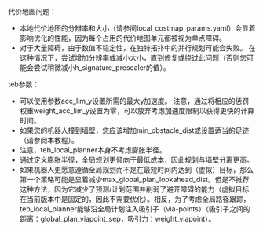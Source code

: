 代价地图问题：

- 本地代价地图的分辨率和大小（请参阅local_costmap_params.yaml）会显着影响优化的性能，因为每个占用的代价地图单元都被视为单点障碍。
- 对于大量障碍，由于数值不稳定性，在独特拓扑中的并行规划可能会失败。
在这种情况下，尝试增加分辨率或减小大小，直到修复或绕过此问题（否则您可能会尝试稍微减小h_signature_prescaler的值）。



teb参数：
- 可以使用参数acc_lim_y设置所需的最大y加速度。 注意，通过将相应的惩罚权重weight_acc_lim_y设置为零，可以放弃考虑加速度限制以获得更快的计算时间。
- 如果您的机器人撞到墙壁，您应该增加min_obstacle_dist或设置适当的足迹（请参阅本教程）。
- 注意，teb_local_planner本身不考虑膨胀半径。
- 通过定义膨胀半径，全局规划更倾向于最低成本，因此规划与墙壁分离更高。
- 如果机器人更愿意遵循全局规划而不是在最短时间内达到（虚拟）目标，那么第一个策略可能是显着减少max_global_plan_lookahead_dist。但是不推荐这种方法，因为它减少了预测/计划范围并削弱了避开障碍的能力（虚拟目标在当前版本中是固定的，因此不需要优化）。相反，为了考虑全局路径跟踪，teb_local_planner能够沿全局计划注入吸引子（via-points）（吸引子之间的距离：global_plan_viapoint_sep，吸引力：weight_viapoint）。

